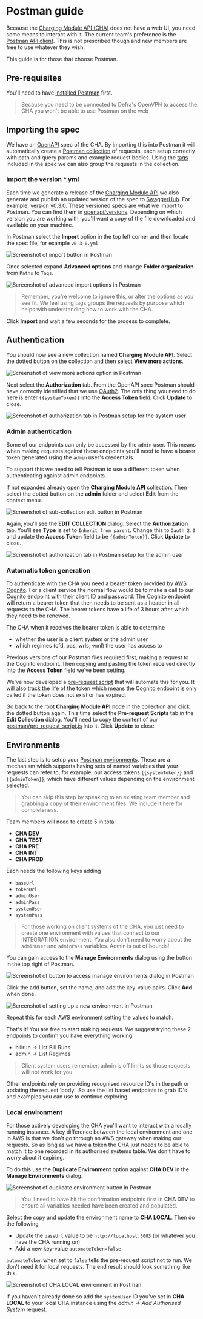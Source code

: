 # Postman guide

Because the [Charging Module API (CHA)](https://github.com/DEFRA/) does not have a web UI, you need some means to interact with it. The current team's preference is the [Postman API client](https://www.postman.com/product/api-client/). This is not prescribed though and new members are free to use whatever they wish.

This guide is for those that choose Postman.

## Pre-requisites

You'll need to have [installed Postman](https://www.postman.com/downloads/) first.

> Because you need to be connected to Defra's OpenVPN to access the CHA you won't be able to use Postman on the web

## Importing the spec

We have an [OpenAPI](https://github.com/OAI/OpenAPI-Specification) spec of the CHA. By importing this into Postman it will automatically create a [Postman collection](https://www.postman.com/collection/) of requests, each setup correctly with path and query params and example request bodies. Using the [tags](https://swagger.io/docs/specification/grouping-operations-with-tags/) included in the spec we can also group the requests in the collection.

### Import the version *.yml

Each time we generate a release of the [Charging Module API](https://github.com/defra/charging-module-api) we also generate and publish an updated version of the spec to [SwaggerHub](https://swagger.io/tools/swaggerhub/). For example, [version v0.3.0](https://app.swaggerhub.com/apis-docs/sro/charging-module_api/v0.3.0). These versioned specs are what we import to Postman. You can find them in [openapi/versions](/openapi/versions). Depending on which version you are working with, you'll want a copy of the file downloaded and available on your machine.

In Postman select the **Import** option in the top left corner and then locate the spec file, for example `v0-3-0.yml`.

<img src="import.png" alt="Screenshot of import button in Postman"/>

Once selected expand **Advanced options** and change **Folder organization** from `Paths` to `Tags`.

<img src="import_options.png" alt="Screenshot of advanced import options in Postman"/>

> Remember, you're welcome to ignore this, or alter the options as you see fit. We feel using tags groups the requests by purpose which helps with understanding how to work with the CHA.

Click **Import** and wait a few seconds for the process to complete.

## Authentication

You should now see a new collection named **Charging Module API**. Select the dotted button on the collection and then select **View more actions**.

<img src="view_more_actions.png" alt="Screenshot of view more actions option in Postman"/>

Next select the **Authorization** tab. From the OpenAPI spec Postman should have correctly identified that we use [OAuth2](https://oauth.net/2/). The only thing you need to do here is enter `{{systemToken}}` into the **Access Token** field. Click **Update** to close.

<img src="system_auth.png" alt="Screenshot of authorization tab in Postman setup for the system user"/>

### Admin authentication

Some of our endpoints can only be accessed by the `admin` user. This means when making requests against these endpoints you'll need to have a bearer token generated using the `admin` user's credentials.

To support this we need to tell Postman to use a different token when authenticating against admin endpoints.

If not expanded already open the **Charging Module API** collection. Then select the dotted button on the **admin** folder and select **Edit** from the context menu.

<img src="admin_edit.png" alt="Screenshot of sub-collection edit button in Postman"/>

Again, you'll see the **EDIT COLLECTION** dialog. Select the **Authorization** tab. You'll see **Type** is set to `Inherit from parent`. Change this to `Oauth 2.0` and update the **Access Token** field to be `{{adminToken}}`. Click **Update** to close.

<img src="admin_auth.png" alt="Screenshot of authorization tab in Postman setup for the admin user"/>

### Automatic token generation

To authenticate with the CHA you need a bearer token provided by [AWS Cognito](https://aws.amazon.com/cognito/). For a client service the normal flow would be to make a call to our Cognito endpoint with their client ID and password. The Cognito endpoint will return a bearer token that then needs to be sent as a header in all requests to the CHA. The bearer tokens have a life of 3 hours after which they need to be renewed.

The CHA when it receives the bearer token is able to determine

- whether the user is a client system or the admin user
- which regimes (cfd, pas, wrls, wml) the user has access to

Previous versions of our Postman files required first, making a request to the Cognito endpoint. Then copying and pasting the token received directly into the **Access Token** field we've been setting.

We've now developed a [pre-request script](https://learning.postman.com/docs/writing-scripts/pre-request-scripts/) that will automate this for you. It will also track the life of the token which means the Cognito endpoint is only called if the token does not exist or has expired.

Go back to the root **Charging Module API** node in the collection and click the dotted button again. This time select the **Pre-request Scripts** tab in the **Edit Collection** dialog. You'll need to copy the content of our [postman/pre_request_script.js](postman/pre_request_script.js) into it. Click **Update** to close.

## Environments

The last step is to setup your [Postman environments](https://learning.postman.com/docs/sending-requests/managing-environments/). These are a mechanism which supports having sets of named variables that your requests can refer to, for example, our access tokens `{{systemToken}}` and `{{adminToken}}`, which have different values depending on the environment selected.

> You can skip this step by speaking to an existing team member and grabbing a copy of their environment files. We include it here for completeness.

Team members will need to create 5 in total

- **CHA DEV**
- **CHA TEST**
- **CHA PRE**
- **CHA INT**
- **CHA PROD**

Each needs the following keys adding

- `baseUrl`
- `tokenUrl`
- `adminUser`
- `adminPass`
- `systemUser`
- `systemPass`

> For those working on client systems of the CHA, you just need to create one environment with values that connect to our INTEGRATIION environment. You also don't need to worry about the `adminUser` and `adminPass` variables. Admin is out of bounds!

You can gain access to the **Manage Environments** dialog using the button in the top right of Postman.

<img src="manage_environments_btn.png" alt="Screenshot of button to access manage environments dialog in Postman"/>

Click the add button, set the name, and add the key-value pairs. Click **Add** when done.

<img src="environment_start.png" alt="Screenshot of setting up a new environment in Postman"/>

Repeat this for each AWS environment setting the values to match.

That's it! You are free to start making requests. We suggest trying these 2 endpoints to confirm you have everything working

- billrun -> List Bill Runs
- admin -> List Regimes

> Client system users remember, admin is off limits so those requests will not work for you

Other endpoints rely on providing recognised resource ID's in the path or updating the request 'body'. So use the list based endpoints to grab ID's and examples you can use to continue exploring.

### Local environment

For those actively developing the CHA you'll want to interact with a locally running instance. A key difference between the local environment and one in AWS is that we don't go through an AWS gateway when making our requests. So as long as we have a token the CHA just needs to be able to match it to one recorded in its authorised systems table. We don't have to worry about it expiring.

To do this use the **Duplicate Environment** option against **CHA DEV** in the **Manage Environments** dialog.

<img src="duplicate_environment.png" alt="Screenshot of duplicate environment button in Postman"/>

> You'll need to have hit the confirmation endpoints first in **CHA DEV** to ensure all variables needed have been created and populated.

Select the copy and update the environment name to **CHA LOCAL**. Then do the following

- Update the `baseUrl` value to be `http://localhost:3003` (or whatever you have the CHA running on)
- Add a new key-value `automateToken=false`

`automateToken` when set to `false` tells the pre-request script not to run. We don't need it for local requests. The end result should look something like this.

<img src="environment_local.png" alt="Screenshot of CHA LOCAL environment in Postman"/>

If you haven't already done so add the `systemUser` ID you've set in **CHA LOCAL** to your local CHA instance using the *admin -> Add Authorised System* request.

